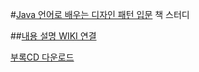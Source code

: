 #[Java 언어로 배우는 디자인 패턴 입문](http://www.kyobobook.co.kr/product/detailViewKor.laf?barcode=9788931436914) 책 스터디


##[내용 설명 WIKI 연결](https://github.com/JuHyun/design-pattern-practice/wiki/Java-%EC%96%B8%EC%96%B4%EB%A1%9C-%EB%B0%B0%EC%9A%B0%EB%8A%94-%EB%94%94%EC%9E%90%EC%9D%B8-%ED%8C%A8%ED%84%B4-%EC%9E%85%EB%AC%B8(GOF%EC%9D%98-%EB%94%94%EC%9E%90%EC%9D%B8%ED%8C%A8%ED%84%B4))

[부록CD 다운로드](http://www.youngjin.com/book/book_detail.asp?prod_cd=9788931436914&seq=4628&cate_cd=1&child_cate_cd=4&goPage=1&orderByCd=1&searchType=Y&keyword1=java%20%BE%F0%BE%EE%B7%CE%20%B9%E8%BF%EC%B4%C2%20%B5%F0%C0%DA%C0%CE%20%C6%D0%C5%CF#nolink)

